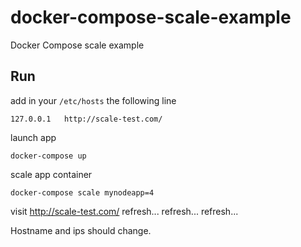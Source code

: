 # docker-compose-scale-example
Docker Compose scale example

## Run

add in your `/etc/hosts`  the following line
```
127.0.0.1   http://scale-test.com/
```

launch app
```
docker-compose up
```

scale app container
```
docker-compose scale mynodeapp=4
```

visit http://scale-test.com/
refresh...
refresh...
refresh...

Hostname and ips should change.

